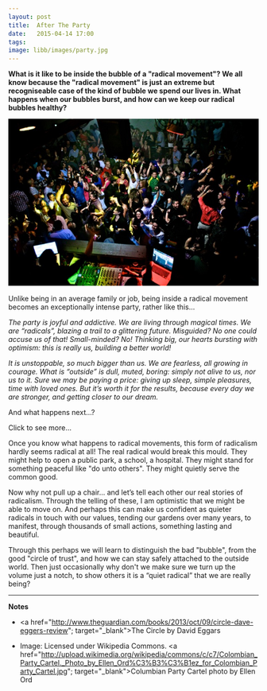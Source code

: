 ```yaml
---
layout: post
title:  After The Party
date:   2015-04-14 17:00
tags:  
image: libb/images/party.jpg
---
```


**What is it like to be inside the bubble of a "radical movement"? We all know because the "radical movement" is just an extreme but recogniseable case of the kind of bubble we spend our lives in. What happens when our bubbles burst, and how can we keep our radical  bubbles healthy?**

![](/libb/images/party.jpg)

Unlike being in an average family or job, being inside a radical movement becomes an exceptionally intense party, rather like this... 

<em>The party is joyful and addictive. We are living through magical times. We are “radicals”, blazing a trail to a glittering future. Misguided? No one could accuse us of that! Small-minded? No! Thinking big, our hearts bursting with optimism: this is really us, building a better world!

It is unstoppable, so much bigger than us. We are fearless, all growing in courage. What is “outside” is dull, muted, boring: simply not alive to us, nor us to it. Sure we may be paying a price: giving up sleep, simple pleasures, time with loved ones. But it’s worth it for the results, because every day we are stronger, and getting closer to our dream.</em>

And what happens next...?

<div id="restOfArticle" style="display:none">

<em>Bang! Suddenly, and bizarrely at the peak of our invincibility, the bubble just bursts. A tsunami knocks us off our feet, and washes out our world. “Others” stroll past our beached, battered bodies, their heads in the air, eyes ahead, pretending not to see. But the “real people”? Gone! Those dazzling ones who so entranced us with their charmed lives, and psychedelic beauty, where are they? Did no one catch them slipping away to safety?<br><br>

Now our “beautiful certainties” are just crazy dreams, no longer possible, nor quite so attractive. We are gagging on the anger, betrayal, contempt, regret, and the eerie silence. Our party is well and truly over.</em><br><br>

Did this ever happen? It did to me a couple of times, and you can be sure it also happened the day after a Greek election, and last summer in Gaza, and on both sides of the Berlin Wall, and to the Wolf of Wall Street, and after my friend's divorce. It also happens in every corporate takeover, and it even predicts the end of today's resurgence of brutal 13th century fundamentalism.<br><br>

Like a universal story, this is what happens to “radical movements” (even if their motto is "don't be evil") when a tiny amount of excess, arrogance or hubris sets in, whether it be the young hipsters, new technology start-up, warriors, hippies, bankers, leaders, OD consultants, or the characters in <a href="http://www.theguardian.com/books/2013/oct/09/circle-dave-eggers-review"; target="_blank">The Circle</a> by David Eggars. The subsequent story becomes almost biblical, like Adam and Eve being tempted, then somehow getting cut-off, before burning sulphur later rains down on their Sodom and Gomorrah… <br><br>

What happens after the party is a testament to human resilience: your phoenix may rise again after everything is lost. We can always get washed, change our clothes, cut our hair, repair the roof, run away, start a new life, get therapy, or tell the story to get it out of us.  But with so many options for recovery, why do we so often fail to move on, and why does the pain spread sometimes as far as a next generation of innocents?<br><br>

On a practical note, when we focus on a specific bubble like the banking crisis, or the collapse of MG Rover, or what happened in a failing NHS Trust, we find everyone on auto-pilot, not fully aware of how to cope with the sensitive dynamics in a large system, working blind alongside other blind people, then the burst happens and it ends in tears. Towards insight we can usefully ask some powerful questions like: What did we gain or learn about the bubble? Was it worth it? Who survived? How? What if anything actually changed? For whom? <br><br>

Perhaps the real jewels are buried in what took place before the havoc. Who contributed? How? What options were grabbed or missed? What caused us to be cut-off? What scars? What overblown religion? What foolish choice? What unquestioned assumption? What cynical inability to trust? Whose eyes or ears were closed? How do we fail one another? When might curiosity or scepticism have been a better friend? <br><br>
 
</div>
<a onclick="showMoreOrLess(this,'restOfArticle');">Click to see more...</a>

Once you know what happens to radical movements, this form of radicalism hardly seems radical at all! The real radical would break this mould. They might help to open a public park, a school, a hospital. They might stand for something peaceful like "do unto others". They might quietly serve the common good. 

Now why not pull up a chair... and let’s tell each other our real stories of radicalism. Through the telling of these, I am optimistic that we might be able to move on. And perhaps this can make us confident as quieter radicals in touch with our values, tending our gardens over many years, to manifest, through thousands of small actions, something lasting and beautiful. 

Through this perhaps we will learn to distinguish the bad "bubble", from the good "circle of trust", and how we can stay safely attached to the outside world. Then just occasionally why don't we make sure we turn up the volume just a notch, to show others it is a “quiet radical” that we are really being?
__________________

<b>Notes</b>

* <a href="http://www.theguardian.com/books/2013/oct/09/circle-dave-eggers-review"; target="_blank">The Circle</a> by David Eggars

* Image: Licensed under Wikipedia Commons. <a href="http://upload.wikimedia.org/wikipedia/commons/c/c7/Colombian_Party_Cartel._Photo_by_Ellen_Ord%C3%B3%C3%B1ez_for_Colombian_Party_Cartel.jpg"; target="_blank">Columbian Party Cartel photo by Ellen Ord</a>

